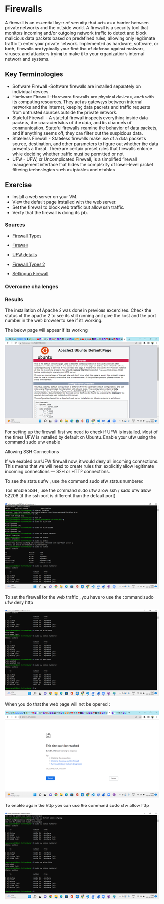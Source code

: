 # Firewalls
A firewall is an essential layer of security that acts as a barrier between private networks and the outside world. 
A firewall is a security tool that monitors incoming and/or outgoing network traffic to detect and block malicious data packets based on predefined rules, allowing only legitimate traffic to enter your private network. Implemented as hardware, software, or both, firewalls are typically your first line of defense against malware, viruses, and attackers trying to make it to your organization’s internal network and systems.

## Key Terminologies
* Software Firewall -Software firewalls are installed separately on individual devices.
* Hardware Firewall -Hardware firewalls are physical devices, each with its computing resources. They act as gateways between internal networks and the internet, keeping data packets and traffic requests from untrusted sources outside the private network.
* Stateful Firewall - A stateful firewall inspects everything inside data packets, the characteristics of the data, and its channels of communication. Stateful firewalls examine the behavior of data packets, and if anything seems off, they can filter out the suspicious data.
* Stateless Firewall - Stateless firewalls make use of a data packet's source, destination, and other parameters to figure out whether the data presents a threat. There are certain preset rules that firewalls enforce while deciding whether traffic must be permitted or not.
* UFW - UFW, or Uncomplicated Firewall, is a simplified firewall management interface that hides the complexity of lower-level packet filtering technologies such as iptables and nftables.




## Exercise 

- Install a web server on your VM.
- View the default page installed with the web server.
- Set the firewall to block web traffic but allow ssh traffic.
- Verify that the firewall is doing its job.








### Sources


* [Firewall Types](https://www.parallels.com/blogs/ras/types-of-firewalls/)
* [Firewall](https://www.fortinet.com/resources/cyberglossary/stateful-vs-stateless-firewall)
* [UFW details](linux.com/training-tutorials/introduction-uncomplicated-firewall-ufw/)
* [Firewall Types 2](https://geekflare.com/stateful-vs-stateless-firewalls/)

* [Settingup Firewall](https://www.digitalocean.com/community/tutorials/how-to-set-up-a-firewall-with-ufw-on-ubuntu-20-04)




### Overcome challenges


 ### Results

 The installation of Apache 2 was done in previous excercises. Check the status of the apache 2 to see its still running and give the host and the port number in the web browser to see if its working.
 
 The below page will appear if its working 

 ![Itworks](../00_includes/Security/Sec-02/DefaultWebpage.png)

For setting up the firewall first we need to check if UFW is installed. Most of the times UFW is installed by default on Ubuntu.
Enable your ufw using the command sudo ufw enable


Allowing SSH Connections

If we enabled our UFW firewall now, it would deny all incoming connections. This means that we will need to create rules that explicitly allow legitimate incoming connections — SSH or HTTP connections.

To see the status ufw , use the command sudo ufw status numbered

Tos enable SSH , use the command sudo ufw allow ssh / sudo ufw allow 52208 (if the ssh port is different than the default port)

![SSH Enable](../00_includes/Security/Sec-02/enablessh.png)

To set the firewall for the web traffic , you have to use the command sudo ufw deny http

![http deny](../00_includes/Security/Sec-02/denyhttp.png)


When you do that the web page will not be opened :

![No webpage](../00_includes/Security/Sec-02/Firewall.png)

To enable again the http you can  use the command sudo ufw allow http

![Allow](../00_includes/Security/Sec-02/addhttpfirewall.png)



